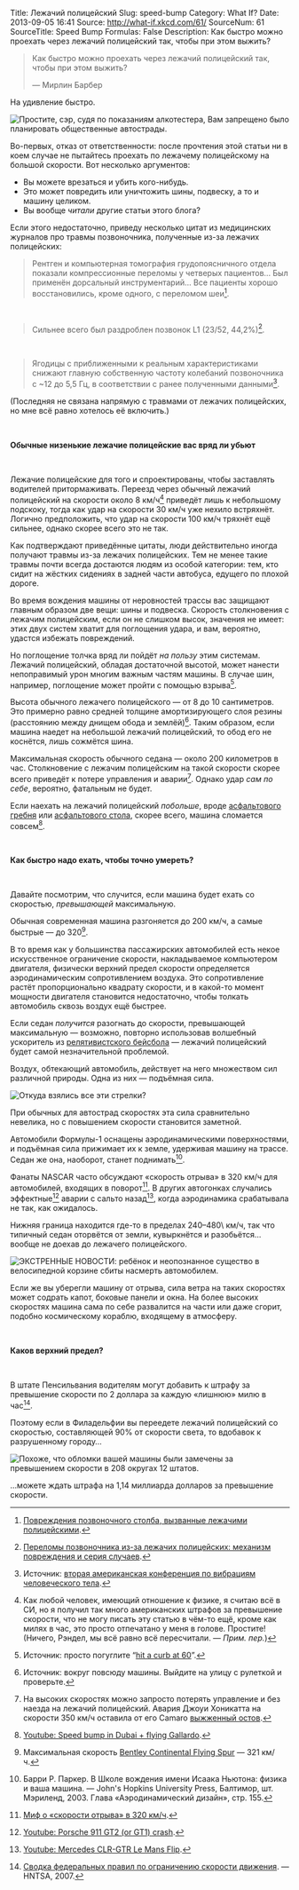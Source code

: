 Title: Лежачий полицейский
Slug: speed-bump
Category: What If?
Date: 2013-09-05 16:41
Source: http://what-if.xkcd.com/61/
SourceNum: 61
SourceTitle: Speed Bump
Formulas: False
Description: Как быстро можно проехать через лежачий полицейский так, чтобы при этом выжить?

> Как быстро можно проехать через лежачий полицейский так, чтобы при этом выжить?
>
> — Мирлин Барбер

На удивление быстро.

![](/uploads/061-speed-bump/speedbump_dot_ru.png "Простите, сэр, судя по показаниям алкотестера, Вам запрещено было планировать общественные автострады.")

Во-первых, отказ от ответственности: после прочтения этой статьи ни в коем случае не пытайтесь проехать по лежачему полицейскому на большой скорости. Вот несколько аргументов:

* Вы можете врезаться и убить кого-нибудь.
* Это может повредить или уничтожить шины, подвеску, а то и машину целиком.
* Вы вообще _читали_ другие статьи этого блога?

Если этого недостаточно, приведу несколько цитат из медицинских журналов про травмы позвоночника, полученные из-за лежачих полицейских:

> Рентген и компьютерная томография грудопоясничного отдела показали компрессионные переломы у четверых пациентов… Был применён дорсальный инструментарий… Все пациенты хорошо восстановились, кроме одного, с переломом шеи[^1].

&nbsp;

> Сильнее всего был раздроблен позвонок L1 (23/52, 44,2%)[^2].

&nbsp;

> Ягодицы с приближенными к реальным характеристиками снижают главную собственную частоту колебаний позвоночника с ~12 до 5,5 Гц, в соответствии с ранее полученными данными[^3].

(Последняя не связана напрямую с травмами от лежачих полицейских, но мне всё равно хотелось её включить.)

&nbsp;

**Обычные низенькие лежачие полицейские вас вряд ли убьют**

&nbsp;

Лежачие полицейские для того и спроектированы, чтобы заставлять водителей притормаживать. Переезд через обычный лежачий полицейский на скорости около 8 км/ч[^4] приведёт лишь к небольшому подскоку, тогда как удар на скорости 30 км/ч уже нехило встряхнёт. Логично предположить, что удар на скорости 100 км/ч тряхнёт ещё сильнее, однако скорее всего это не так.

Как подтверждают приведённые цитаты, люди действительно иногда получают травмы из-за лежачих полицейских. Тем не менее такие травмы почти всегда достаются людям из особой категории: тем, кто сидит на жёстких сидениях в задней части автобуса, едущего по плохой дороге.

Во время вождения машины от неровностей трассы вас защищают главным образом две вещи: шины и подвеска. Скорость столкновения с лежачим полицейским, если он не слишком высок, значения не имеет: этих двух систем хватит для поглощения удара, и вам, вероятно, удастся избежать повреждений.

Но поглощение толчка вряд ли пойдёт _на пользу_ этим системам. Лежачий полицейский, обладая достаточной высотой, может нанести непоправимый урон многим важным частям машины. В случае шин, например, поглощение может пройти с помощью взрыва[^5].

Высота обычного лежачего полицейского — от 8 до 10 сантиметров. Это примерно равно средней толщине амортизирующего слоя резины (расстоянию между днищем обода и землёй)[^6]. Таким образом, если машина наедет на небольшой лежачий полицейский, то обод его не коснётся, лишь сожмётся шина.

Максимальная скорость обычного седана — около 200 километров в час. Столкновение с лежачим полицейским на такой скорости скорее всего приведёт к потере управления и аварии[^7]. Однако удар _сам по себе_, вероятно, фатальным не будет.

Если наехать на лежачий полицейский _побольше_, вроде [асфальтового гребня](https://en.wikipedia.org/wiki/Speed_hump) или [асфальтового стола](https://en.wikipedia.org/wiki/Speed_table), скорее всего, машина сломается совсем[^8].

&nbsp;

**Как быстро надо ехать, чтобы точно умереть?**

&nbsp;

Давайте посмотрим, что случится, если машина будет ехать со скоростью, _превышающей_ максимальную.

Обычная современная машина разгоняется до 200 км/ч, а самые быстрые — до 320[^9].

В то время как у большинства пассажирских автомобилей есть некое искусственное ограничение скорости, накладываемое компьютером двигателя, физически верхний предел скорости определяется аэродинамическим сопротивлением воздуха. Это сопротивление растёт пропорционально квадрату скорости, и в какой-то момент мощности двигателя становится недостаточно, чтобы толкать автомобиль сквозь воздух ещё быстрее.

Если седан _получится_ разогнать до скорости, превышающей максимальную — возможно, повторно использовав волшебный ускоритель из [релятивистского бейсбола](/relativistic-baseball/) — лежачий полицейский будет самой незначительной проблемой.

Воздух, обтекающий автомобиль, действует на него множеством сил различной природы. Одна из них — подъёмная сила.

![](/uploads/061-speed-bump/speedbump_forces.png "Откуда взялись все эти стрелки?")

При обычных для автострад скоростях эта сила сравнительно невелика, но с повышением скорости становится заметной.

Автомобили Формулы-1 оснащены аэродинамическими поверхностями, и подъёмная сила прижимает их к земле, удерживая машину на трассе. Седан же она, наоборот, станет поднимать[^10].

Фанаты NASCAR часто обсуждают «скорость отрыва» в 320 км/ч для автомобилей, входящих в поворот[^11]. В других автогонках случались эффектные[^12] аварии с сальто назад[^13], когда аэродинамика срабатывала не так, как ожидалось.

Нижняя граница находится где-то в пределах 240–480\ км/ч, так что типичный седан оторвётся от земли, кувыркнётся и разобьётся… вообще не доехав до лежачего полицейского.

![](/uploads/061-speed-bump/speedbump_flip.png "ЭКСТРЕННЫЕ НОВОСТИ: ребёнок и неопознанное существо в велосипедной корзине сбиты насмерть автомобилем.")

Если же вы уберегли машину от отрыва, сила ветра на таких скоростях может содрать капот, боковые панели и окна. На более высоких скоростях машина сама по себе развалится на части или даже сгорит, подобно космическому кораблю, входящему в атмосферу.

&nbsp;

**Каков верхний предел?**

&nbsp;

В штате Пенсильвания водителям могут добавить к штрафу за превышение скорости по 2 доллара за каждую «лишнюю» милю в час[^14].

Поэтому если в Филадельфии вы переедете лежачий полицейский со скоростью, составляющей 90% от скорости света, то вдобавок к разрушенному городу…

![](/uploads/061-speed-bump/speedbump_city_ru.png "Похоже, что обломки вашей машины были замечены за превышением скорости в 208 округах 12 штатов.")

…можете ждать штрафа на 1,14 миллиарда долларов за превышение скорости.

[^1]: [Повреждения позвоночного столба, вызванные лежачими полицейскими](http://akademikpersonel.duzce.edu.tr/hayatikandis/sci/hayatikandis12.01.2012_08.54.59sci.pdf).
[^2]: [Переломы позвоночника из-за лежачих полицейских: механизм повреждения и серия случаев](http://www.ncbi.nlm.nih.gov/pubmed/21150664).
[^3]: Источник: [вторая американская конференция по вибрациям человеческого тела](http://www.cdc.gov/niosh/mining/UserFiles/works/pdfs/2009-145.pdf).
[^4]: Как любой человек, имеющий отношение к физике, я считаю всё в СИ, но я получил так много американских штрафов за превышение скорости, что не могу писать эту статью в чём-то ещё, кроме как милях в час, это просто отпечатано у меня в голове. Простите! (Ничего, Рэндел, мы всё равно всё пересчитали. — *Прим. пер.*)
[^5]: Источник: просто погуглите “[hit a curb at 60](http://www.google.com/search?q=hit+a+curb+at+60)”.
[^6]: Источник: вокруг повсюду машины. Выйдите на улицу с рулеткой и проверьте.
[^7]: На высоких скоростях можно запросто потерять управление и без наезда на лежачий полицейский. Авария Джоуи Хоникатта на скорости 350 км/ч оставила от его Camaro [выжженный остов](http://gmauthority.com/blog/2013/03/worlds-fastest-camaro-crashes-at-220-mph-during-texas-mile-run/).
[^8]: [Youtube: Speed bump in Dubai + flying Gallardo](http://www.youtube.com/watch?v=Vg79_mM2CNY).
[^9]: Максимальная скорость [Bentley Continental Flying Spur](http://fastestlaps.com/articles/which_car_is_really_the_worlds_fastest_sedan.html) — 321 км/ч.
[^10]: Барри Р. Паркер. В Школе вождения имени Исаака Ньютона: физика и ваша машина. — John\'s Hopkins University Press, Балтимор, шт. Мэриленд, 2003. Глава «Аэродинамический дизайн», стр. 155.
[^11]: [Миф о «скорости отрыва» в 320 км/ч](http://www.buildingspeed.org/blog/2012/06/the-myth-of-the-200-mph-lift-off-speed/).
[^12]: [Youtube: Porsche 911 GT2 (or GT1) crash](http://www.youtube.com/watch?v=_fQGm81x0EY).
[^13]: [Youtube: Mercedes CLR-GTR Le Mans Flip](http://www.youtube.com/watch?v=rQbgSe9S54I).
[^14]: [Сводка федеральных правил по ограничению скорости движения](http://ntl.bts.gov/lib/30000/30100/30132/810826.pdf). — HNTSA, 2007.
